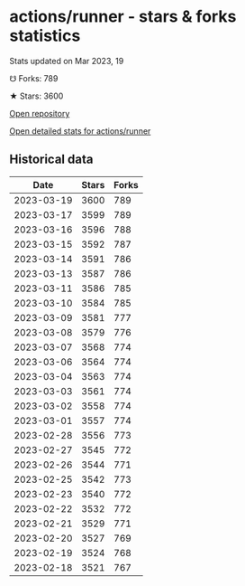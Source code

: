 # actions/runner - stars & forks statistics

Stats updated on Mar 2023, 19

☋ Forks: 789

★ Stars: 3600

[Open repository](https://github.com/actions/runner)

[Open detailed stats for actions/runner](https://reviewgithub.com/rep/actions/runner)

## Historical data
| Date | Stars | Forks |
|------|-------|-------|
| 2023-03-19 | 3600 | 789 | 
| 2023-03-17 | 3599 | 789 | 
| 2023-03-16 | 3596 | 788 | 
| 2023-03-15 | 3592 | 787 | 
| 2023-03-14 | 3591 | 786 | 
| 2023-03-13 | 3587 | 786 | 
| 2023-03-11 | 3586 | 785 | 
| 2023-03-10 | 3584 | 785 | 
| 2023-03-09 | 3581 | 777 | 
| 2023-03-08 | 3579 | 776 | 
| 2023-03-07 | 3568 | 774 | 
| 2023-03-06 | 3564 | 774 | 
| 2023-03-04 | 3563 | 774 | 
| 2023-03-03 | 3561 | 774 | 
| 2023-03-02 | 3558 | 774 | 
| 2023-03-01 | 3557 | 774 | 
| 2023-02-28 | 3556 | 773 | 
| 2023-02-27 | 3545 | 772 | 
| 2023-02-26 | 3544 | 771 | 
| 2023-02-25 | 3542 | 773 | 
| 2023-02-23 | 3540 | 772 | 
| 2023-02-22 | 3532 | 772 | 
| 2023-02-21 | 3529 | 771 | 
| 2023-02-20 | 3527 | 769 | 
| 2023-02-19 | 3524 | 768 | 
| 2023-02-18 | 3521 | 767 | 

